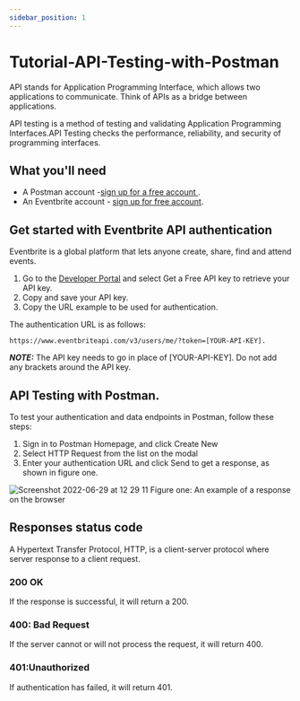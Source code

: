 ```yaml
---
sidebar_position: 1
---
```


# Tutorial-API-Testing-with-Postman

API stands for Application Programming Interface, which allows two applications to communicate. Think of APIs as a bridge between applications.

API testing is a method of testing and validating Application Programming Interfaces.API Testing checks the performance, reliability, and security of programming interfaces.

## What you'll need

- A Postman account -[sign up for a free account ](https://www.postman.com/).
- An Eventbrite account - [sign up for free account](https://www.eventbrite.com/platform/).

## Get started with Eventbrite API authentication

Eventbrite is a global platform that lets anyone create, share, find and attend events.

1. Go to the [Developer Portal](https://www.eventbrite.com/platform/) and select Get a Free API key to retrieve your API key.
2. Copy and save your API key. 
3. Copy the URL example to be used for authentication.

The authentication URL is as follows:

`https://www.eventbriteapi.com/v3/users/me/?token=[YOUR-API-KEY].`

**_NOTE:_**  The API key needs to go in place of [YOUR-API-KEY]. Do not add any brackets around the API key.

## API Testing with Postman.

To test your authentication and data endpoints in Postman, follow these steps:
1. Sign in to  Postman Homepage, and click Create New
2. Select HTTP Request from the list on the modal
3. Enter your authentication URL and click Send to get a response, as shown in figure one.

![Screenshot 2022-06-29 at 12 29 11](https://user-images.githubusercontent.com/64105005/180061146-aa38cca8-debb-4d93-b625-1a5401164539.png)
Figure one: An example of a response on the browser

## Responses status code 

A Hypertext Transfer Protocol, HTTP, is a client-server protocol where server response to a client request. 

### 200 OK
If the response is successful, it will return a 200.
### 400: Bad Request
If the server cannot or will not process the request, it will return 400.
### 401:Unauthorized 
If authentication has failed, it will return 401. 








